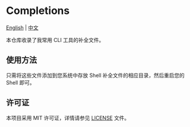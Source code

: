 # Completions

[English](README.md) | [中文](README_zh.md)

本仓库收录了我常用 CLI 工具的补全文件。

## 使用方法

只需将这些文件添加到您系统中存放 Shell 补全文件的相应目录，然后重启您的 Shell 即可。

## 许可证

本项目采用 MIT 许可证，详情请参见 [LICENSE](LICENSE) 文件。
